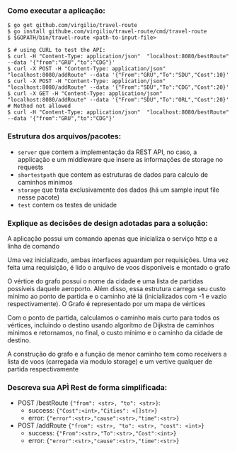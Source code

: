 ### Como executar a aplicação:

```shell
$ go get github.com/virgilio/travel-route
$ go install githube.com/virgilio/travel-route/cmd/travel-route
$ $GOPATH/bin/travel-route <path-to-input-file>

$ # using CURL to test the API:
$ curl -H "Content-Type: application/json"  "localhost:8080/bestRoute" --data '{"from":"GRU","to":"CDG"}'
$ curl -X POST -H "Content-Type: application/json"  "localhost:8080/addRoute" --data '{"From":"GRU","To":"SDU","Cost":10}'
$ curl -X POST -H "Content-Type: application/json"  "localhost:8080/addRoute" --data '{"From":"SDU","To":"CDG","Cost":20}'
$ curl -X GET -H "Content-Type: application/json"  "localhost:8080/addRoute" --data '{"From":"SDU","To":"ORL","Cost":20}' # Method not allowed
$ curl -H "Content-Type: application/json"  "localhost:8080/bestRoute" --data '{"from":"GRU","to":"CDG"}'

```
### Estrutura dos arquivos/pacotes:

  * `server` que contem a implementação da REST API, no caso, a applicação e um middleware que insere as informações de storage no requests
  * `shortestpath` que contem as estruturas de dados para calculo de caminhos minimos
  * `storage` que trata exclusivamente dos dados (há um sample input file nesse pacote)
  * `test` contem os testes de unidade

### Explique as decisões de design adotadas para a solução:

A aplicação possui um comando apenas que inicializa o serviço http e a linha de comando

Uma vez inicializado, ambas interfaces aguardam por requisições. Uma vez feita uma requisição, é lido o arquivo de voos disponiveis e montado o grafo

O vértice do grafo possui o nome da cidade e uma lista de partidas possíveis daquele aeroporto. Além disso, essa estrutura carrega seu custo mínimo ao ponto de partida e o caminho até lá (inicializados com -1 e vazio respectivamente). O Grafo é representado por um mapa de vértices

Com o ponto de partida, calculamos o caminho mais curto para todos os vértices, incluindo o destino usando algorítmo de Dijkstra de caminhos mínimos e retornamos, no final, o custo mínimo e o caminho da cidade de destino.

A construção do grafo e a função de menor caminho tem como receivers a lista de voos (carregada via modulo storage) e um vertive qualquer de partida respectivamente

### Descreva sua APÌ Rest de forma simplificada:

* POST /bestRoute `{"from": <str>, "to": <str>}`:
  * success: `{"Cost":<int>,"Cities": <[]str>}`
  * error: `{"error":<str>,"cause":<str>,"time":<str>}`
* POST /addRoute `{"from": <str>, "to": <str>, "cost": <int>}`
  * success: `{"From":<str>,"To":<str>,"Cost":<int>}`
  * error: `{"error":<str>,"cause":<str>,"time":<str>}`
